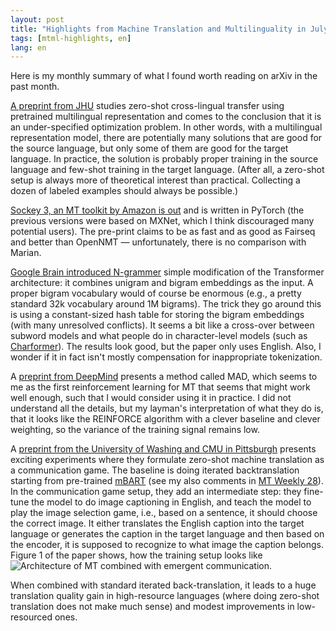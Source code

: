 ```yaml
---
layout: post
title: "Highlights from Machine Translation and Multilinguality in July 2022"
tags: [mtml-highlights, en]
lang: en
---
```


Here is my monthly summary of what I found worth reading on arXiv in the past
month.

[A preprint from JHU](https://arxiv.org/abs/2207.05666) studies zero-shot
cross-lingual transfer using pretrained multilingual representation and comes
to the conclusion that it is an under-specified optimization problem. In other
words, with a multilingual representation model, there are potentially many
solutions that are good for the source language, but only some of them are good
for the target language. In practice, the solution is probably proper training
in the source language and few-shot training in the target language. (After
all, a zero-shot setup is always more of theoretical interest than
practical. Collecting a dozen of labeled examples should always be
possible.)

[Sockey 3, an MT toolkit by Amazon is out](https://arxiv.org/abs/2207.05851)
and is written in PyTorch (the previous versions were based on MXNet, which I
think discouraged many potential users). The pre-print claims to be as fast and
as good as Fairseq and better than OpenNMT — unfortunately, there is no
comparison with Marian.

[Google Brain introduced N-grammer](https://arxiv.org/abs/2207.06366) simple
modification of the Transformer architecture: it combines unigram and bigram
embeddings as the input. A proper bigram vocabulary would of course be enormous
(e.g., a pretty standard 32k vocabulary around 1M bigrams). The trick they go
around this is using a constant-sized hash table for storing the bigram
embeddings (with many unresolved conflicts). It seems a bit like a cross-over
between subword models and what people do in character-level models (such as
[Charformer](https://arxiv.org/abs/2106.12672)). The results look good, but the
paper only uses English.  Also, I wonder if it in fact isn't mostly
compensation for inappropriate tokenization.

A [preprint from DeepMind](https://arxiv.org/abs/2207.08583) presents a method
called MAD, which seems to me as the first reinforcement learning for MT that
seems that might work well enough, such that I would consider using it in
practice. I did not understand all the details, but my layman's interpretation
of what they do is, that it looks like the REINFORCE algorithm with a clever
baseline and clever weighting, so the variance of the training signal remains
low.

A [preprint from the University of Washing and CMU in
Pittsburgh](https://arxiv.org/abs/2207.07025) presents exciting experiments
where they formulate zero-shot machine translation as a communication game. The
baseline is doing iterated backtranslation starting from pre-trained
[mBART](https://arxiv.org/abs/2001.08210) (see my also comments in [MT Weekly
28](/2020/02/07/MT-Weekly-MBART.html)). In the communication game setup, they
add an intermediate step: they fine-tune the model to do image captioning in
English, and teach the model to play the image selection game, i.e., based on a
sentence, it should choose the correct image.  It either translates the English
caption into the target language or generates the caption in the target
language and then based on the encoder, it is supposed to recognize to what
image the caption belongs. Figure 1 of the paper shows, how the training setup
looks like ![Architecture of MT combined with emergent
communication.](/assets/emergent.png)

When combined with standard iterated back-translation, it leads to a huge
translation quality gain in high-resource languages (where doing zero-shot
translation does not make much sense) and modest improvements in low-resourced
ones.
